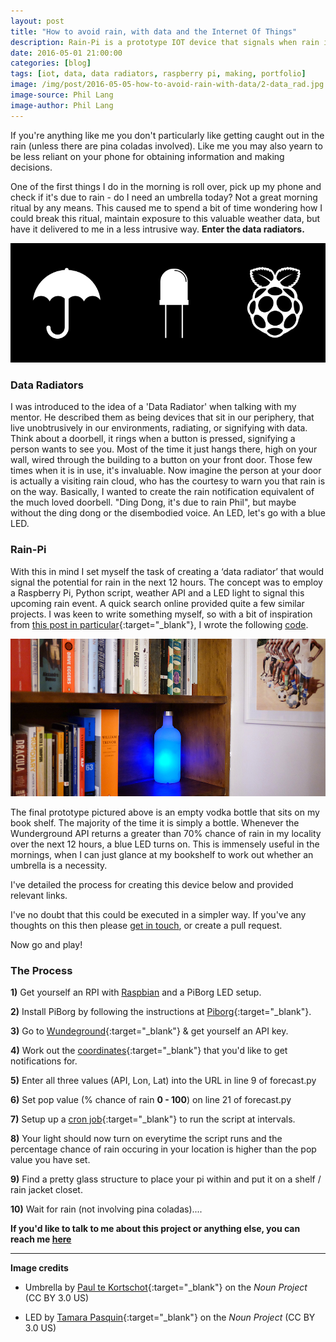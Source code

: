 ```yaml
---
layout: post
title: "How to avoid rain, with data and the Internet Of Things"
description: Rain-Pi is a prototype IOT device that signals when rain is due in the next period by turning on a blue LED when there is more than a 70% chance of rain.
date: 2016-05-01 21:00:00
categories: [blog]
tags: [iot, data, data radiators, raspberry pi, making, portfolio]
image: /img/post/2016-05-05-how-to-avoid-rain-with-data/2-data_rad.jpg
image-source: Phil Lang
image-author: Phil Lang
---
```


If you're anything like me you don't particularly like getting caught out in the rain (unless there are pina coladas involved). Like me you may also yearn to be less reliant on your phone for obtaining information and making decisions.

One of the first things I do in the morning is roll over, pick up my phone and check if it's due to rain - do I need an umbrella today? Not a great morning ritual by any means. This caused me to spend a bit of time wondering how I could break this ritual, maintain exposure to this valuable weather data, but have it delivered to me in a less intrusive way. **Enter the data radiators.**

![Umbrella, LED and Raspberry Pi](/img/post/2016-05-05-how-to-avoid-rain-with-data/2-rain-pi.png "Umbrella, LED and Raspberry Pi")

### Data Radiators
I was introduced to the idea of a 'Data Radiator' when talking with my mentor. He described them as being devices that sit in our periphery, that live unobtrusively in our environments, radiating, or signifying with data. Think about a doorbell, it rings when a button is pressed, signifying a person wants to see you. Most of the time it just hangs there, high on your wall, wired through the building to a button on your front door. Those few times when it is in use, it's invaluable. Now imagine the person at your door is actually a visiting rain cloud, who has the courtesy to warn you that rain is on the way. Basically, I wanted to create the rain notification equivalent of the much loved doorbell. "Ding Dong, it's due to rain Phil", but maybe without the ding dong or the disembodied voice. An LED, let's go with a blue LED.

### Rain-Pi

With this in mind I set myself the task of creating a ‘data radiator’ that would signal the potential for rain in the next 12 hours. The concept was to employ a Raspberry Pi, Python script, weather API and a LED light to signal this upcoming rain event. A quick search online provided quite a few similar projects. I was keen to write something myself, so with a bit of inspiration from [this post in particular](http://www.howtogeek.com/140063/build-an-led-indicator-with-a-raspberry-pi-for-email-weather-or-anything/all/ "How to build LED indicator"){:target="_blank"}, I wrote the following [code](https://github.com/langphil/rain_notifier_rpi "Rain Notifier Pi").

![RainPi](/img/post/2016-05-05-how-to-avoid-rain-with-data/2-data_rad.jpg)

The final prototype pictured above is an empty vodka bottle that sits on my book shelf. The majority of the time it is simply a bottle. Whenever the Wunderground API returns a greater than 70% chance of rain in my locality over the next 12 hours, a blue LED turns on. This is immensely useful in the mornings, when I can just glance at my bookshelf to work out whether an umbrella is a necessity.

I've detailed the process for creating this device below and provided relevant links.

I've no doubt that this could be executed in a simpler way. If you've any thoughts on this then please [get in touch](mailto:plangphoto@gmail.com), or create a pull request.

Now go and play!

### The Process

**1)** Get yourself an RPI with [Raspbian](https://www.raspbian.org/ "Raspbian OS") and a PiBorg LED setup.

**2)** Install PiBorg by following the instructions at [Piborg](http://www.piborg.org/ledborg "Piborg / Ledborg"){:target="_blank"}.

**3)** Go to [Wundeground](http://api.wunderground.com/weather/api/ "Wundeground API"){:target="_blank"} & get yourself an API key.

**4)** Work out the [coordinates](http://www.findlatitudeandlongitude.com/ "Longitude / Latitude"){:target="_blank"} that you'd like to get notifications for.

**5)** Enter all three values (API, Lon, Lat) into the URL in line 9 of forecast.py

**6)** Set pop value (% chance of rain **0 - 100**) on line 21 of forecast.py

**7)** Setup up a [cron job](http://www.howtogeek.com/101288/how-to-schedule-tasks-on-linux-an-introduction-to-crontab-files/ "How to set up a cron job"){:target="_blank"} to run the script at intervals.

**8)** Your light should now turn on everytime the script runs and the percentage chance of rain occuring in your location is higher than the pop value you have set.

**9)** Find a pretty glass structure to place your pi within and put it on a shelf / rain jacket closet.

**10)** Wait for rain (not involving pina coladas)....

**If you'd like to talk to me about this project or anything else, you can reach me [here](mailto:plangphoto@gmail.com)**

***

**Image credits**

* Umbrella by [Paul te Kortschot](https://thenounproject.com/term/umbrella/795/){:target="_blank"} on the *Noun Project* (CC BY 3.0 US)

* LED by [Tamara Pasquin](https://thenounproject.com/term/led/48611/){:target="_blank"} on the *Noun Project* (CC BY 3.0 US)
